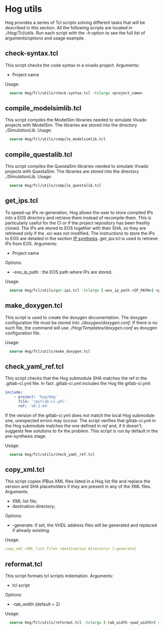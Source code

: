 # Hog utils

Hog provides a series of Tcl scripts solving different tasks that will be described in this section.
All the following scripts are located in *./Hog/Tcl/utils*. 
Run each script with the *-h* option to see the full list of arguments/options and usage example.

## check-syntax.tcl

This script checks the code syntax in a vivado project.
Arguments:
- Project name

Usage:

```tcl
  source Hog/Tcl/utils/check-syntax.tcl -tclargs <project_name>
```

## compile_modelsimlib.tcl

This script compiles the ModelSim libraries needed to simulate Vivado projects with ModelSim. The libraries are stored into the directory *./SimulationLib*.
Usage:

```tcl
  source Hog/Tcl/utils/compile_modelsimlib.tcl 
```

## compile_questalib.tcl

This script compiles the QuestaSim libraries needed to simulate Vivado projects with QuestaSim. The libraries are stored into the directory *./SimulationLib*.
Usage:

```tcl
  source Hog/Tcl/utils/compile_questalib.tcl 
```

## get_ips.tcl

To speed-up IPs re-generation, Hog allows the user to store compiled IPs into a EOS directory and retrieve them instead of recompile them. 
This is particularly useful for the CI or if the project repository has been freshly cloned. The IPs are stored to EOS together with their SHA, so they are retrieved only if the .xci was not modified. 
The instructions to store the IPs to EOS are detailed in the section [IP synthesis](../07-Usage/#run-ip-synthesis).
get_ips.tcl is used to retrieve IPs from EOS.
Arguments:

* Project name

Options:

* -eos_ip_path <IP PATH>: the EOS path where IPs are stored.

Usage:

```tcl
  source Hog/Tcl/utils/get-ips.tcl -tclargs [-eos_ip_path <IP_PATH>] <project_name>
```

## make_doxygen.tcl

This script is used to create the doxygen documentation. The doxygen configuration file must be stored into *./doxygen/doxygen.conf*. 
If there is no such file, the command will use *./Hog/Templates/doxygen.conf* as doxygen configuration file.

Usage:

```tcl
  source Hog/Tcl/utils/make_doxygen.tcl
```

## check_yaml_ref.tcl

This script checks that the Hog submodule SHA matches the ref in the .gitlab-ci.yml file. 
In fact .gitlab-ci.yml includes the Hog file gitlab-ci.yml:
```yml
include:
    - project: 'hog/Hog'
      file: '/gitlab-ci.yml'
      ref: 'v0.2.64'
```
If the version of the gitlab-ci.yml does not match the local Hog submodule one, unexpected errors may occour. 
The script verifies that gitlab-ci.yml in the Hog submodule matches the one defined in *ref* and, if it doesn't, suggests few solutions to fix the problem.
This script is run by default in the pre-synthesis stage.

Usage:
```tcl
  source Hog/Tcl/utils/check_yaml_ref.tcl
```

## copy_xml.tcl
This script copies IPBus XML files listed in a Hog list file and replace the version and SHA placeholders if they are present in any of the XML files.
Arguments:

* XML list file;
* destination directory;

Options:

* -generate: if set, the VHDL address files will be generated and replaced if already exisiting.

Usage: 
```yml
copy_xml <XML list file> <destination directory> [-generate]
```

## reformat.tcl

This script formats tcl scripts indentation. 
Arguments:

* tcl script

Options:

* -tab_width <pad width> (default = 2)
 
Usage:
```tcl
  source Hog/Tcl/utils/reformat.tcl -tclargs [-tab_width <pad_width>] <tcl_script> 
```


